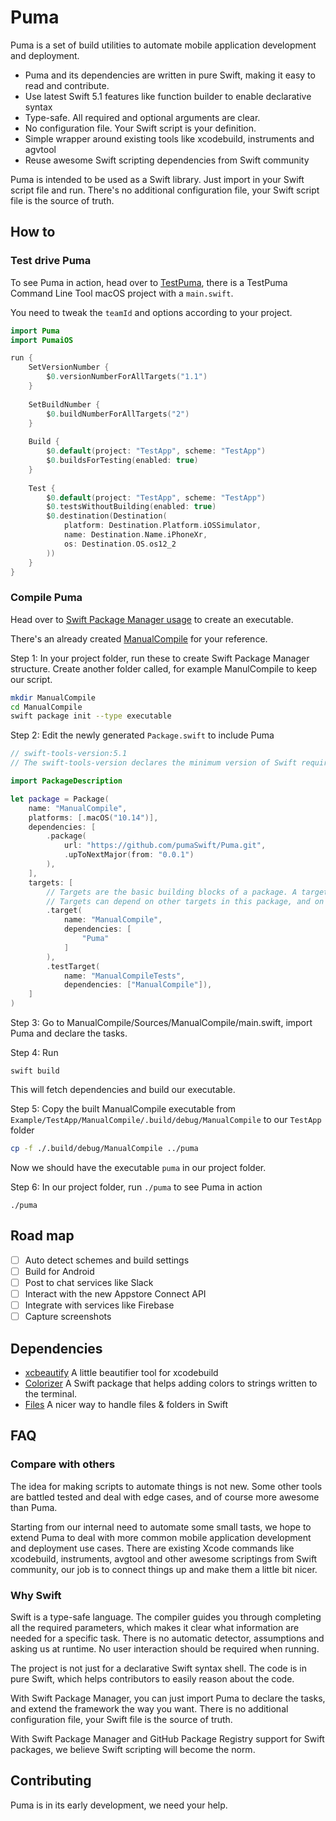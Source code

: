# Puma

Puma is a set of build utilities to automate mobile application development and deployment.

- Puma and its dependencies are written in pure Swift, making it easy to read and contribute.
- Use latest Swift 5.1 features like function builder to enable declarative syntax
- Type-safe. All required and optional arguments are clear.
- No configuration file. Your Swift script is your definition.
- Simple wrapper around existing tools like xcodebuild, instruments and agvtool
- Reuse awesome Swift scripting dependencies from Swift community

Puma is intended to be used as a Swift library. Just import in your Swift script file and run. There's no additional configuration file, your Swift script file is the source of truth. 

## How to

### Test drive Puma

To see Puma in action, head over to [TestPuma](https://github.com/pumaswift/Puma/tree/develop/Example/TestPuma), there is a TestPuma Command Line Tool macOS project with a `main.swift`.

You need to tweak the `teamId` and options according to your project.

```swift
import Puma
import PumaiOS

run {
    SetVersionNumber {
        $0.versionNumberForAllTargets("1.1")
    }
    
    SetBuildNumber {
        $0.buildNumberForAllTargets("2")
    }
    
    Build {
        $0.default(project: "TestApp", scheme: "TestApp")
        $0.buildsForTesting(enabled: true)
    }
    
    Test {
        $0.default(project: "TestApp", scheme: "TestApp")
        $0.testsWithoutBuilding(enabled: true)
        $0.destination(Destination(
            platform: Destination.Platform.iOSSimulator,
            name: Destination.Name.iPhoneXr,
            os: Destination.OS.os12_2
        ))
    }
}
```

### Compile Puma

Head over to [Swift Package Manager usage](https://github.com/apple/swift-package-manager/blob/master/Documentation/Usage.md) to create an executable.

There's an already created [ManualCompile](https://github.com/pumaswift/Puma/tree/develop/Example/TestApp/ManualCompile) for your reference.

Step 1: In your project folder, run these to create Swift Package Manager structure. Create another folder called, for example ManulCompile to keep our script.

```sh
mkdir ManualCompile
cd ManualCompile
swift package init --type executable
```

Step 2: Edit the newly generated `Package.swift` to include Puma

```swift
// swift-tools-version:5.1
// The swift-tools-version declares the minimum version of Swift required to build this package.

import PackageDescription

let package = Package(
    name: "ManualCompile",
    platforms: [.macOS("10.14")],
    dependencies: [
        .package(
            url: "https://github.com/pumaSwift/Puma.git",
            .upToNextMajor(from: "0.0.1")
        ),
    ],
    targets: [
        // Targets are the basic building blocks of a package. A target can define a module or a test suite.
        // Targets can depend on other targets in this package, and on products in packages which this package depends on.
        .target(
            name: "ManualCompile",
            dependencies: [
                "Puma"
            ]
        ),
        .testTarget(
            name: "ManualCompileTests",
            dependencies: ["ManualCompile"]),
    ]
)
```

Step 3: Go to ManualCompile/Sources/ManualCompile/main.swift, import Puma and declare the tasks. 

Step 4: Run 

```
swift build
```

This will fetch dependencies and build our executable.

Step 5: Copy the built ManualCompile executable from `Example/TestApp/ManualCompile/.build/debug/ManualCompile` to our `TestApp` folder

```sh
cp -f ./.build/debug/ManualCompile ../puma
```

Now we should have the executable `puma` in our project folder.

Step 6: In our project folder, run `./puma` to see Puma in action

```
./puma
```


## Road map

- [ ] Auto detect schemes and build settings
- [ ] Build for Android
- [ ] Post to chat services like Slack
- [ ] Interact with the new Appstore Connect API
- [ ] Integrate with services like Firebase
- [ ] Capture screenshots

## Dependencies

- [xcbeautify](https://github.com/thii/xcbeautify) A little beautifier tool for xcodebuild
- [Colorizer](https://github.com/getGuaka/Colorizer) A Swift package that helps adding colors to strings written to the terminal.
- [Files](https://github.com/JohnSundell/Files) A nicer way to handle files & folders in Swift

## FAQ

### Compare with others

The idea for making scripts to automate things is not new. Some other tools are battled tested and deal with edge cases, and of course more awesome than Puma.

Starting from our internal need to automate some small tasts, we hope to extend Puma to deal with more common mobile application development and deployment use cases. There are existing Xcode commands like xcodebuild, instruments, avgtool and other awesome scriptings from Swift community, our job is to connect things up and make them a little bit nicer.

### Why Swift

Swift is a type-safe language. The compiler guides you through completing all the required parameters, which makes it clear what information are needed for a specific task. There is no automatic detector, assumptions and asking us at runtime. No user interaction should be required when running.

The project is not just for a declarative Swift syntax shell. The code is in pure Swift, which helps contributors to easily reason about the code.

With Swift Package Manager, you can just import Puma to declare the tasks, and extend the framework the way you want. There is no additional configuration file, your Swift file is the source of truth.

With Swift Package Manager and GitHub Package Registry support for Swift packages, we believe Swift scripting will become the norm.

## Contributing

Puma is in its early development, we need your help.




